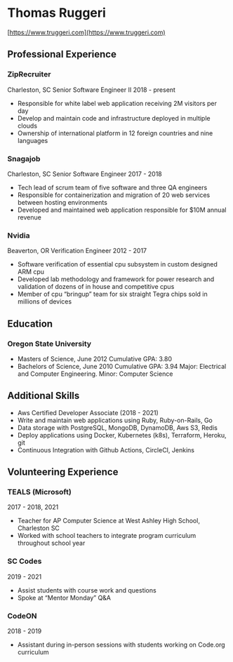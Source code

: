 # Thomas Ruggeri

[https://www.truggeri.com](https://www.truggeri.com)

## Professional Experience

### ZipRecruiter

Charleston, SC
Senior Software Engineer II
2018 - present

* Responsible for white label web application receiving 2M visitors per day
* Develop and maintain code and infrastructure deployed in multiple clouds
* Ownership of international platform in 12 foreign countries and nine languages

### Snagajob

Charleston, SC
Senior Software Engineer
2017 - 2018

* Tech lead of scrum team of five software and three QA engineers
* Responsible for containerization and migration of 20 web services between hosting environments
* Developed and maintained web application responsible for $10M annual revenue

### Nvidia

Beaverton, OR
Verification Engineer
2012 - 2017

* Software verification of essential cpu subsystem in custom designed ARM cpu
* Developed lab methodology and framework for power research and validation of dozens of in house and competitive cpus
* Member of cpu “bringup” team for six straight Tegra chips sold in millions of devices

## Education

### Oregon State University

* Masters of Science, June 2012
Cumulative GPA: 3.80
* Bachelors of Science, June 2010
Cumulative GPA: 3.94
Major: Electrical and Computer Engineering. Minor: Computer Science

## Additional Skills

* Aws Certified Developer Associate (2018 - 2021)
* Write and maintain web applications using Ruby, Ruby-on-Rails, Go
* Data storage with PostgreSQL, MongoDB, DynamoDB, Aws S3, Redis
* Deploy applications using Docker, Kubernetes (k8s), Terraform, Heroku, git
* Continuous Integration with Github Actions, CircleCI, Jenkins

## Volunteering Experience

### TEALS (Microsoft)

2017 - 2018, 2021

* Teacher for AP Computer Science at West Ashley High School, Charleston SC
* Worked with school teachers to integrate program curriculum throughout school year

### SC Codes

2019 - 2021

* Assist students with course work and questions
* Spoke at “Mentor Monday” Q&A

### CodeON

2018 - 2019

* Assistant during in-person sessions with students working on Code.org curriculum
